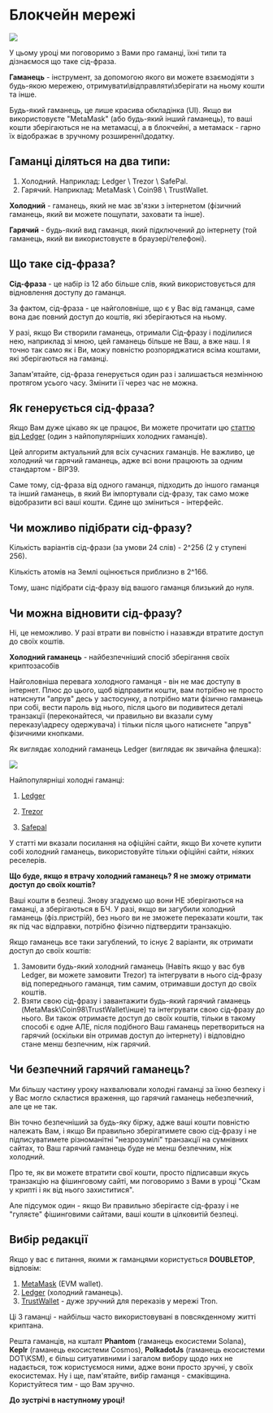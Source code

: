 # Блокчейн мережі

[![](https://img.youtube.com/vi/gSWO_hygZEA/0.jpg)](https://www.youtube.com/watch?v=gSWO_hygZEA)

У цьому уроці ми поговоримо з Вами про гаманці, їхні типи та дізнаємося що таке сід-фраза.

**Гаманець** - інструмент, за допомогою якого ви можете взаємодіяти з будь-якою мережею, отримувати\відправляти\зберігати на ньому кошти та інше.

Будь-який гаманець, це лише красива обкладінка (UI). Якщо ви використовуєте "MetaMask" (або будь-який інший гаманець), то ваші кошти зберігаються не на метамасці, а в блокчейні, а метамаск - гарно їх відображає в зручному розширенні\додатку.

**Гаманці діляться на два типи:**
---------------------------------

1.  Холодний. Наприклад: Ledger \ Trezor \ SafePal.
2.  Гарячий. Наприклад: MetaMask \ Coin98 \ TrustWallet.

**Холодний** - гаманець, який не має зв'язки з інтернетом (фізичний гаманець, який ви можете пощупати, заховати та інше).

**Гарячий** - будь-який вид гаманця, який підключений до інтернету (той гаманець, який ви використовуєте в браузері/телефоні).

**Що таке сід-фраза?**
----------------------

**Сід-фраза** - це набір із 12 або більше слів, який використовується для відновлення доступу до гаманця.

За фактом, сід-фраза - це найголовніше, що є у Вас від гаманця, саме вона дає повний доступ до коштів, які зберігаються на ньому.

У разі, якщо Ви створили гаманець, отримали Сід-фразу і поділилися нею, наприклад зі мною, цей гаманець більше не Ваш, а вже наш. І я точно так само як і Ви, можу повністю розпоряджатися всіма коштами, які зберігаються на гаманці.

Запам'ятайте, сід-фраза генерується один раз і залишається незмінною протягом усього часу. Змінити її через час не можна.

**Як генерується сід-фраза?**
-----------------------------

Якщо Вам дуже цікаво як це працює, Ви можете прочитати цю [статтю від Ledger](https://support.ledger.com/hc/ru/articles/4415198323089-%25D0%259A%25D0%25B0%25D0%25BA-%25D1%2583%25D1%2581%25D1%2582%25D1%2580%25D0%25BE%25D0%25B9%25D1%2581%25D1%2582%25D0%25B2%25D0%25BE-Ledger-%25D0%25B3%25D0%25B5%25D0%25BD%25D0%25B5%25D1%2580%25D0%25B8%25D1%2580%25D1%2583%25D0%25B5%25D1%2582-%25D1%2584%25D1%2580%25D0%25B0%25D0%25B7%25D1%2583-%25D0%25B2%25D0%25BE%25D1%2581%25D1%2581%25D1%2582%25D0%25B0%25D0%25BD%25D0%25BE%25D0%25B2%25D0%25BB%25D0%25B5%25D0%25BD%25D0%25B8%25D1%258F-%25D0%25B8%25D0%25B7-24-%25D1%2581%25D0%25BB%25D0%25BE%25D0%25B2-?docs=true) (один з найпопулярніших холодних гаманців).

Цей алгоритм актуальний для всіх сучасних гаманців. Не важливо, це холодний чи гарячий гаманець, адже всі вони працюють за одним стандартом - BIP39.

Саме тому, сід-фраза від одного гаманця, підходить до іншого гаманця та інший гаманець, в який Ви імпортували сід-фразу, так само може відобразити всі ваші кошти. Єдине що зміниться - інтерфейс.

**Чи можливо підібрати сід-фразу?**
-----------------------------------

Кількість варіантів сід-фрази (за умови 24 слів) - 2^256 (2 у ступені 256).

Кількість атомів на Землі оцінюється приблизно в 2^166.

Тому, шанс підібрати сід-фразу від вашого гаманця близький до нуля.

**Чи можна відновити сід-фразу?**
---------------------------------

Ні, це неможливо. У разі втрати ви повністю і назавжди втратите доступ до своїх коштів.

**Холодний гаманець** - найбезпечніший спосіб зберігання своїх криптозасобів

Найголовніша перевага холодного гаманця - він не має доступу в інтернет. Плюс до цього, щоб відправити кошти, вам потрібно не просто натиснути "апрув" десь у застосунку, а потрібно мати фізично гаманець при собі, вести пароль від нього, після цього ви подивитеся деталі транзакції (переконайтеся, чи правильно ви вказали суму переказу\адресу одержувача) і тільки після цього натиснете "апрув" фізичними кнопками.

Як виглядає холодний гаманець Ledger (виглядає як звичайна флешка):

****![](https://lh5.googleusercontent.com/JSpNS4KaKCfqeQ6n-snCMpVR9xtgAEWq6tWqsNHTBX8HIppYd2uWzEaFuBIzXEHObt-L1QSHdOsOkc2kq3SFXBH0I5lajxjkrI7VpalLzhQHzokhHxkiPu09-PAvkb77yNufkBof62MglFx19pG0lU4)****

Найпопулярніші холодні гаманці:

1. [Ledger](https://www.ledger.com/ru)

2. [Trezor](https://trezor.io/)

3. [Safepal](https://safepal.io/)

У статті ми вказали посилання на офіційні сайти, якщо Ви хочете купити собі холодний гаманець, використовуйте тільки офіційні сайти, ніяких реселерів.

**Що буде, якщо я втрачу холодний гаманець? Я не зможу отримати доступ до своїх коштів?**

Ваші кошти в безпеці. Знову згадуємо що вони НЕ зберігаються на гаманці, а зберігаються в БЧ. У разі, якщо ви загубили холодний гаманець (фіз.пристрій), без нього ви не зможете переказати кошти, так як під час відправки, потрібно фізично підтвердити транзакцію.

Якщо гаманець все таки загублений, то існує 2 варіанти, як отримати доступ до своїх коштів:

1.  Замовити будь-який холодний гаманець (Навіть якщо у вас був Ledger, ви можете замовити Trezor) та інтегрувати в нього сід-фразу від попереднього гаманця, тим самим, отримавши доступ до своїх коштів.
2.  Взяти свою сід-фразу і завантажити будь-який гарячий гаманець (MetaMask\Coin98\TrustWallet\інше) та інтегрувати свою сід-фразу до нього. Ви також отримаєте доступ до своїх коштів, тільки в такому способі є одне АЛЕ, після подібного Ваш гаманець перетвориться на гарячий (оскільки він отримав доступ до інтернету) і відповідно стане менш безпечним, ніж гарячий.

**Чи безпечний гарячий гаманець?**
----------------------------------

Ми більшу частину уроку нахвалювали холодні гаманці за їхню безпеку і у Вас могло скластися враження, що гарячий гаманець небезпечний, але це не так.

Він точно безпечніший за будь-яку біржу, адже ваші кошти повністю належать Вам, і якщо Ви правильно зберігатимете свою сід-фразу і не підписуватимете різноманітні "незрозумілі" транзакції на сумнівних сайтах, то Ваш гарячий гаманець буде не менш безпечним, ніж холодний.

Про те, як ви можете втратити свої кошти, просто підписавши якусь транзакцію на фішинговому сайті, ми поговоримо з Вами в уроці "Скам у крипті і як від нього захиститися".

Але підсумок один - якщо Ви правильно зберігаєте сід-фразу і не "гуляєте" фішинговими сайтами, ваші кошти в цілковитій безпеці.

**Вибір редакції**
------------------

Якщо у вас є питання, якими ж гаманцями користується **DOUBLETOP**, відповім:

1.  [MetaMask](https://metamask.io/) (EVM wallet).
2.  [Ledger](https://www.ledger.com/ru/%D0%B3%D0%BB%D0%B0%D0%B2%D0%BD%D0%B0%D1%8F) (холодний гаманець).
3.  [TrustWallet](https://trustwallet.com/ru/) \- дуже зручний для переказів у мережі Tron.

Ці 3 гаманці - найбільш часто використовувані в повсякденному житті криптана.

Решта гаманців, на кшталт **Phantom** (гаманець екосистеми Solana), **Keplr** (гаманець екосистеми Cosmos), **PolkadotJs** (гаманець екосистеми DOT\KSM), є більш ситуативними і загалом вибору щодо них не надається, тож користуємося ними, адже вони просто зручні, у своїх екосистемах. Ну і ще, пам'ятайте, вибір гаманця - смаківщина. Користуйтеся тим - що Вам зручно.

**До зустрічі в наступному уроці!**